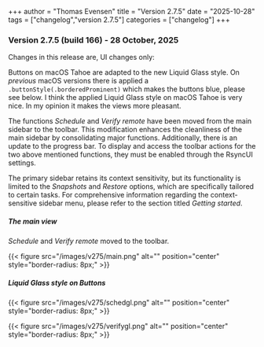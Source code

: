 +++
author = "Thomas Evensen"
title = "Version 2.7.5"
date = "2025-10-28"
tags = ["changelog","version 2.7.5"]
categories = ["changelog"]
+++

### Version 2.7.5 (build 166) - 28 October, 2025

Changes in this release are, UI changes only:

Buttons on macOS Tahoe are adapted to the new Liquid Glass style. On *previous* macOS versions there is applied a `.buttonStyle(.borderedProminent)` which makes the buttons blue, please see below. I think the applied Liquid Glass style on macOS Tahoe is very nice. In my opinion it makes the views more pleasant.

The functions *Schedule* and *Verify remote* have been moved from the main sidebar to the toolbar. This modification enhances the cleanliness of the main sidebar by consolidating major functions. Additionally, there is an update to the progress bar. To display and access the toolbar actions for the two above mentioned functions, they must be enabled through the RsyncUI settings.

The primary sidebar retains its context sensitivity, but its functionality is limited to the *Snapshots* and *Restore* options, which are specifically tailored to certain tasks. For comprehensive information regarding the context-sensitive sidebar menu, please refer to the section titled *Getting started*.

##### The main view

*Schedule* and *Verify remote* moved to the toolbar. 

{{< figure src="/images/v275/main.png" alt="" position="center" style="border-radius: 8px;" >}}

##### Liquid Glass style on Buttons

{{< figure src="/images/v275/schedgl.png" alt="" position="center" style="border-radius: 8px;" >}}

{{< figure src="/images/v275/verifygl.png" alt="" position="center" style="border-radius: 8px;" >}}


